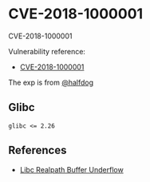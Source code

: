 # CVE-2018-1000001

CVE-2018-1000001

Vulnerability reference:
 * [CVE-2018-1000001](http://cve.mitre.org/cgi-bin/cvename.cgi?name=CVE-2018-1000001)  

The exp is from [@halfdog](https://www.halfdog.net/Security/2017/LibcRealpathBufferUnderflow/RationalLove.c)
## Glibc
```
glibc <= 2.26
```

## References
+ [Libc Realpath Buffer Underflow](https://www.halfdog.net/Security/2017/LibcRealpathBufferUnderflow/)